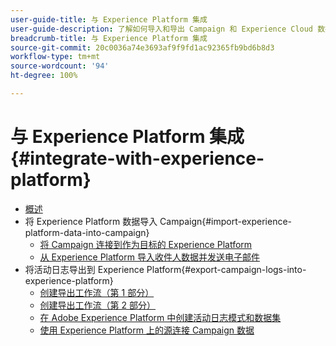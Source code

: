 ```yaml
---
user-guide-title: 与 Experience Platform 集成
user-guide-description: 了解如何导入和导出 Campaign 和 Experience Cloud 数据，以便在两个解决方案之间进行通信。
breadcrumb-title: 与 Experience Platform 集成
source-git-commit: 20c0036a74e3693af9f9fd1ac92365fb9bd6b8d3
workflow-type: tm+mt
source-wordcount: '94'
ht-degree: 100%

---
```



# 与 Experience Platform 集成 {#integrate-with-experience-platform}

+ [概述](/help/tutorial-integrate-with-experience-platform/overview.md)
+ 将 Experience Platform 数据导入 Campaign{#import-experience-platform-data-into-campaign}
   + [将 Campaign 连接到作为目标的 Experience Platform](/help/tutorial-integrate-with-experience-platform/connect-campaign-to-experience-platform-as-destination.md)
   + [从 Experience Platform 导入收件人数据并发送电子邮件](/help/tutorial-integrate-with-experience-platform/import-recipient-data-from-platform.md)
+ 将活动日志导出到 Experience Platform{#export-campaign-logs-into-experience-platform}
   + [创建导出工作流（第 1 部分）](/help/tutorial-integrate-with-experience-platform/workflow-to-find-last-modified-date.md)
   + [创建导出工作流（第 2 部分）](/help/tutorial-integrate-with-experience-platform/extract-format-save-data-to-external-account.md)
   + [在 Adobe Experience Platform 中创建活动日志模式和数据集](/help/tutorial-integrate-with-experience-platform/create-a-campaign-logs-schema-and-dataset-in-experience-platform.md)
   + [使用 Experience Platform 上的源连接 Campaign 数据](/help/tutorial-integrate-with-experience-platform/connect-campaign-data-using-s3-as-source-on-platform.md)
